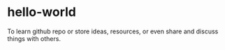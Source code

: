 # hello-world
To learn github repo or store ideas, resources, or even share and discuss things with others.
